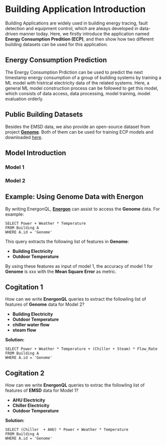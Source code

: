 # Building Application Introduction
Building Applications are widely used in building energy tracing, fault detection and equipment control, which are always developed in data-driven manner today. Here, we firstly introduce the application named **Energy Consumption Predition (ECP)**, and then show how two different building datasets can be used for this application.
## Energy Consumption Prediction
The Energy Consumption Prdiction can be used to predict the next timestamp energy consumption of a group of building systems by training a ML model with histrical electricity data of the related systems. Here, a general ML model construction process can be followed to get this model, which consists of data access, data processing, model training, model evaluation orderly.
## Public Building Datasets
Besides the EMSD data, we also provide an open-source dataset from project [**Genome**][genome]. Both of them can be used for training ECP models and downloaded [here][download].
## Model Introduction
### Model 1
### Model 2

## Example: Using Genome Data with Energon
By writing EnergonQL, [**Energon**][energon] can assist to access the **Genome** data. For example:

`SELECT Power + Weather * Temperature`\
`FROM Building A`\
`WHERE A.id = 'Genome'`

This query extracts the following list of features in **Genome**:

+ **Building Electricity**
+ **Outdoor Temperature**

By using these features as input of model 1, the accuracy of model 1 for **Genome** is xxx with the **Mean Square Error** as metric.
## Cogitation 1
How can we write **EnergonQL** queries to extract the followling list of features of **Genome** data for Model 2?

+ **Building Electricity**
+ **Outdoor Temperature**
+ **chiller water flow**
+ **steam flow**

**Solution:**

`SELECT Power + Weather * Temperature + (Chiller + Steam) * Flow_Rate`\
`FROM Building A`\
`WHERE A.id = 'Genome'`
## Cogitation 2
How can we write **EnergonQL** queries to extrac the followling list of features of **EMSD** data for Model 1?
+ **AHU Electricity**
+ **Chiller Electricity**
+ **Outdoor Temperature**

**Solution:**

`SELECT (Chiller  + AHU) * Power + Weather * Temperature`\
`FROM Building A`\
`WHERE A.id = 'Genome'`

[genome]:https://github.com/buds-lab/the-building-data-genome-project
[brick]:https://brickschema.org/ontology/
[energon]:https://github.com/fangger4396/energon_example/blob/main/Energon.md
[download]:hhttps://github.com/fangger4396/energon_example/blob/main/cement.md
